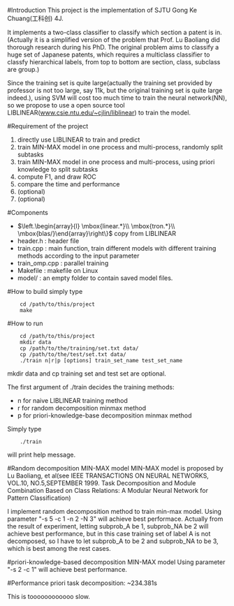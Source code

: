#Introduction
This project is the implementation of SJTU Gong Ke Chuang(工科创) 4J.

It implements a two-class classifier to classify which section a patent is in. (Actually it is a simplified version of the problem that Prof. Lu Baoliang did thorough research during his PhD. The original problem aims to classify a huge set of Japanese patents, which requires a multiclass classifier to classfy hierarchical labels, from top to bottom are section, class, subclass are group.) 

Since the training set is quite large(actually the training set provided by professor is not too large, say 11k, but the original training set is quite large indeed.), using SVM will cost too much time to train the neural network(NN), so we propose to use a open source tool LIBLINEAR(www.csie.ntu.edu/~cjlin/liblinear) to train the model.

#Requirement of the project
1. directly use LIBLINEAR to train and predict
2. train MIN-MAX model in one process and multi-process, randomly split subtasks
3. train MIN-MAX model in one process and multi-process, using priori knowledge to split subtasks
4. compute F1, and draw ROC
5. compare the time and performance
6. (optional) 
7. (optional)

#Components
- $\left.\begin{array}{l}
\mbox{linear.\*}\\\\
\mbox{tron.\*}\\\\
\mbox{blas/}\end{array}\right\\}$ copy from LIBLINEAR
- header.h : header file
- train.cpp : main function, train different models with different training methods according to the input parameter
- train_omp.cpp : parallel training
- Makefile : makefile on Linux
- model/ : an empty folder to contain saved model files.

#How to build
simply type
```
    cd /path/to/this/project
    make
```

#How to run
```
    cd /path/to/this/project
    mkdir data
    cp /path/to/the/training/set.txt data/
    cp /path/to/the/test/set.txt data/
    ./train n|r|p [options] train_set_name test_set_name
```
mkdir data and cp training set and test set are optional.

The first argument of ./train decides the training methods:
- n for naive LIBLINEAR training method
- r for random decomposition minmax method
- p for priori-knowledge-base decomposition minmax method

Simply type
```
    ./train
```
will print help message.

#Random decomposition MIN-MAX model
MIN-MAX model is proposed by Lu Baoliang, et al(see IEEE TRANSACTIONS ON NEURAL NETWORKS, VOL.10, NO.5,SEPTEMBER 1999. Task Decomposition and Module Combination Based on Class Relations: A Modular Neural Network for Pattern Classification)

I implement random decomposition method to train min-max model. Using parameter "-s 5 -c 1 -n 2 -N 3" will achieve best performace. Actually from the result of experiment, letting subprob\_A be 1, subprob\_NA be 2 will achieve best performance, but in this case training set of label A is not decomposed, so I have to let subprob\_A to be 2 and subprob_NA to be 3, which is best among the rest cases.

#priori-knowledge-based decomposition MIN-MAX model
Using parameter "-s 2 -c 1" will achieve best performance.

#Performance
priori task decomposition: ~234.381s

This is toooooooooooo slow.